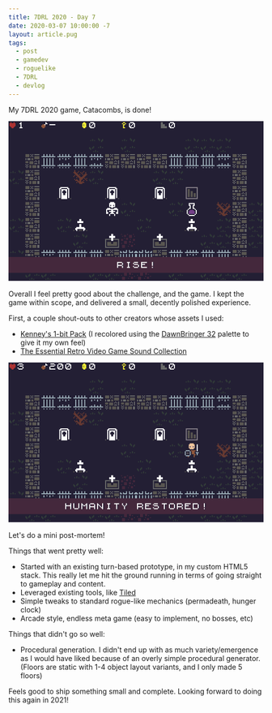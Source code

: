 ```yaml
---
title: 7DRL 2020 - Day 7
date: 2020-03-07 10:00:00 -7
layout: article.pug
tags:
  - post
  - gamedev
  - roguelike
  - 7DRL
  - devlog
---
```


My 7DRL 2020 game, Catacombs, is done!

![Rise!](/media/images/7drl2020/day7-a.png)

Overall I feel pretty good about the challenge, and the game. I kept the game within scope, and delivered a small, decently polished experience.

First, a couple shout-outs to other creators whose assets I used:

- [Kenney's 1-bit Pack](https://kenney.nl/assets/bit-pack) (I recolored using the [DawnBringer 32](https://lospec.com/palette-list/dawnbringer-32) palette to give it my own feel)
- [The Essential Retro Video Game Sound Collection](https://opengameart.org/content/512-sound-effects-8-bit-style)

![Humanity Restored!](/media/images/7drl2020/day7-b.png)

Let's do a mini post-mortem!

Things that went pretty well:

- Started with an existing turn-based prototype, in my custom HTML5 stack. This really let me hit the ground running in terms of going straight to gameplay and content.
- Leveraged existing tools, like [Tiled](https://www.mapeditor.org)
- Simple tweaks to standard rogue-like mechanics (permadeath, hunger clock)
- Arcade style, endless meta game (easy to implement, no bosses, etc)

Things that didn't go so well:

- Procedural generation. I didn't end up with as much variety/emergence as I would have liked because of an overly simple procedural generator. (Floors are static with 1-4 object layout variants, and I only made 5 floors)

Feels good to ship something small and complete. Looking forward to doing this again in 2021!
